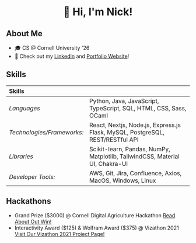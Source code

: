 <h1 style="text-align:center"> 👋 Hi, I'm Nick! </h1>

## About Me
- 🎓 CS @ Cornell University '26 
- 📝 Check out my [LinkedIn](https://www.linkedin.com/in/nicholaschanng/) and [Portfolio Website](https://nicholaschanng.netlify.app/)!

## Skills
| **Skills** | |
|:-----| :-----|
| *Languages* | Python, Java, JavaScript, TypeScript, SQL, HTML, CSS, Sass, OCaml | 
| *Technologies/Frameworks:* | React, Nextjs, Node.js, Express.js Flask, MySQL, PostgreSQL, REST/RESTful API |
| *Libraries* | Scikit-learn, Pandas, NumPy, Matplotlib, TailwindCSS, Material UI, Chakra-UI |
| *Developer Tools:* | AWS, Git, Jira, Confluence, Axios, MacOS, Windows, Linux |

## Hackathons

- Grand Prize ($3000) @ Cornell Digital Agriculture Hackathon [Read About Out Win!](https://news.cornell.edu/stories/2024/02/freshmen-win-top-prize-digital-ag-hackathon)
- Interactivity Award ($125) & Wolfram Award ($375) @ Vizathon 2021 [Visit Our Vizathon 2021 Project Page!](https://devpost.com/software/stop-aapi-hate-dashboard)

<!--
**NicholasChanng/NicholasChanng** is a ✨ _special_ ✨ repository because its `README.md` (this file) appears on your GitHub profile.

Here are some ideas to get you started:

- 🔭 I’m currently working on ...
- 🌱 I’m currently learning ...
- 👯 I’m looking to collaborate on ...
- 🤔 I’m looking for help with ...
- 💬 Ask me about ...
- 📫 How to reach me: ...
- 😄 Pronouns: ...
- ⚡ Fun fact: ...
-->
